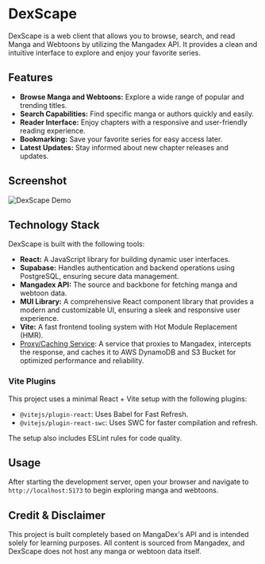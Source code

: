 # DexScape

DexScape is a web client that allows you to browse, search, and read Manga and Webtoons by utilizing the Mangadex API. It provides a clean and intuitive interface to explore and enjoy your favorite series.

## Features

- **Browse Manga and Webtoons:** Explore a wide range of popular and trending titles.
- **Search Capabilities:** Find specific manga or authors quickly and easily.
- **Reader Interface:** Enjoy chapters with a responsive and user-friendly reading experience.
- **Bookmarking:** Save your favorite series for easy access later.
- **Latest Updates:** Stay informed about new chapter releases and updates.

## Screenshot

![DexScape Demo](https://i.imgur.com/OFt8KZO.png)

## Technology Stack

DexScape is built with the following tools:

- **React:** A JavaScript library for building dynamic user interfaces.
- **Supabase:** Handles authentication and backend operations using PostgreSQL, ensuring secure data management.
- **Mangadex API:** The source and backbone for fetching manga and webtoon data.
- **MUI Library:** A comprehensive React component library that provides a modern and customizable UI, ensuring a sleek and responsive user experience.
- **Vite:** A fast frontend tooling system with Hot Module Replacement (HMR).
- [Proxy/Caching Service](https://github.com/JianHua-Deng/Dexscape-Cache-Service): A service that proxies to Mangadex, intercepts the response, and caches it to AWS DynamoDB and S3 Bucket for optimized performance and reliability.

### Vite Plugins

This project uses a minimal React + Vite setup with the following plugins:

- `@vitejs/plugin-react`: Uses Babel for Fast Refresh.
- `@vitejs/plugin-react-swc`: Uses SWC for faster compilation and refresh.

The setup also includes ESLint rules for code quality.

## Usage

After starting the development server, open your browser and navigate to `http://localhost:5173` to begin exploring manga and webtoons.

## Credit & Disclaimer

This project is built completely based on MangaDex's API and is intended solely for learning purposes. All content is sourced from Mangadex, and DexScape does not host any manga or webtoon data itself.
